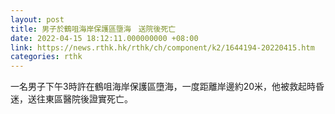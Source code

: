 ```yaml
---
layout: post
title: 男子於鶴咀海岸保護區墮海　送院後死亡
date: 2022-04-15 18:12:11.000000000 +08:00
link: https://news.rthk.hk/rthk/ch/component/k2/1644194-20220415.htm
categories: rthk
---
```


一名男子下午3時許在鶴咀海岸保護區墮海，一度距離岸邊約20米，他被救起時昏迷，送往東區醫院後證實死亡。
